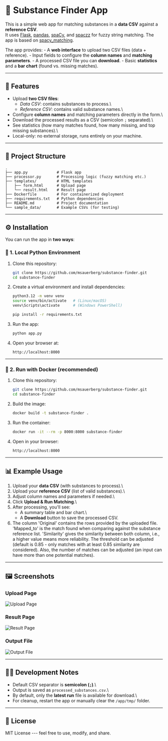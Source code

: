 # 🧪 Substance Finder App

This is a simple web app for matching substances in a **data CSV**
against a **reference CSV**.\
It uses [Flask](https://flask.palletsprojects.com/),
[pandas](https://pandas.pydata.org/), [spaCy](https://spacy.io/), and
[spaczz](https://github.com/gandersen101/spaczz) for fuzzy string
matching. The app is based on [spacy_matching](https://github.com/msauerberg/spacy_matching).

The app provides: - A **web interface** to upload two CSV files (data +
reference). - Input fields to configure the **column names** and
**matching parameters**. - A processed CSV file you can **download**. -
Basic **statistics** and a **bar chart** (found vs. missing matches).

------------------------------------------------------------------------

## 🚀 Features

-   Upload **two CSV files**:
    -   *Data CSV*: contains substances to process.\
    -   *Reference CSV*: contains valid substance names.\
-   Configure **column names** and matching parameters directly in the
    form.\
-   Download the processed results as a CSV (semicolon `;` separated).\
-   See statistics (how many matches found, how many missing, and top
    missing substances).\
-   Local-only: no external storage, runs entirely on your machine.

------------------------------------------------------------------------

## 📂 Project Structure

    .
    ├── app.py             # Flask app
    ├── processor.py       # Processing logic (fuzzy matching etc.)
    ├── templates/         # HTML templates
    │   ├── form.html      # Upload page
    │   └── result.html    # Result page
    ├── Dockerfile         # For containerized deployment
    ├── requirements.txt   # Python dependencies
    ├── README.md          # Project documentation
    └── sample_data/       # Example CSVs (for testing)

------------------------------------------------------------------------

## ⚙️ Installation

You can run the app in **two ways**:

### 🔹 1. Local Python Environment

1.  Clone this repository:

    ``` bash
    git clone https://github.com/msauerberg/substance-finder.git
    cd substance-finder
    ```

2.  Create a virtual environment and install dependencies:

    ``` bash
    python3.12 -m venv venv
    source venv/bin/activate   # (Linux/macOS)
    venv\Scripts\activate      # (Windows PowerShell)

    pip install -r requirements.txt
    ```

3.  Run the app:

    ``` bash
    python app.py
    ```

4.  Open your browser at:

        http://localhost:8000

------------------------------------------------------------------------

### 🔹 2. Run with Docker (recommended)

1.  Clone this repository:

    ``` bash
    git clone https://github.com/msauerberg/substance-finder.git
    cd substance-finder
    ```

2.  Build the image:

    ``` bash
    docker build -t substance-finder .
    ```

3.  Run the container:

    ``` bash
    docker run -it --rm -p 8000:8000 substance-finder
    ```

4.  Open in your browser:

        http://localhost:8000

------------------------------------------------------------------------

## 📊 Example Usage

1.  Upload your **data CSV** (with substances to process).\
2.  Upload your **reference CSV** (list of valid substances).\
3.  Adjust column names and parameters if needed.\
4.  Click **Upload & Run Matching**.\
5.  After processing, you'll see:
    -   A summary table and bar chart.\
    -   A **Download** button to save the processed CSV.
6. The column 'Original' contains the rows provided by the uploaded file. 'Mapped_to' is the match found when comparing against the substance reference list. 'Similarity' gives the similarity between both column, i.e., a higher value means more reliability. The threshold can be adjusted (default is 0.85 - only matches with at least 0.85 similarity are considered). Also, the number of matches can be adjusted (an input can have more than one potential matches).

------------------------------------------------------------------------

## 🖼️ Screenshots

### Upload Page

![Upload Page](docs/screenshots/upload_page.png)

### Result Page

![Result Page](docs/screenshots/result_page.png)

### Output File

![Output File](docs/screenshots/output_data.png)

------------------------------------------------------------------------

## 🧑‍💻 Development Notes

-   Default CSV separator is **semicolon (`;`)**.\
-   Output is saved as `processed_substances.csv`.\
-   By default, only the **latest run** file is available for download.\
-   For cleanup, restart the app or manually clear the `/app/tmp/`
    folder.

------------------------------------------------------------------------

## 📝 License

MIT License --- feel free to use, modify, and share.
